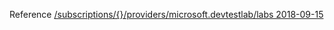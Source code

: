 Reference [/subscriptions/{}/providers/microsoft.devtestlab/labs 2018-09-15](/Resources/mgmt-plane/L3N1YnNjcmlwdGlvbnMve30vcHJvdmlkZXJzL21pY3Jvc29mdC5kZXZ0ZXN0bGFiL2xhYnM=/2018-09-15.xml)
